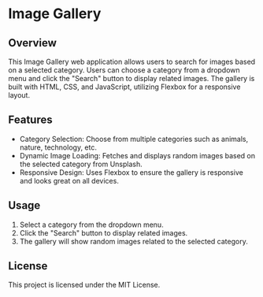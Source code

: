 # Image Gallery

## Overview
 This Image Gallery web application allows users to search for images based on a selected category. Users can choose a category from a dropdown menu and click the "Search" button to display related images. The gallery is built with HTML, CSS, and JavaScript, utilizing Flexbox for a responsive layout.

## Features
 * Category Selection: Choose from multiple categories such as animals, nature, technology, etc.
 * Dynamic Image Loading: Fetches and displays random images based on the selected category from Unsplash.
 * Responsive Design: Uses Flexbox to ensure the gallery is responsive and looks great on all devices.

## Usage
 1. Select a category from the dropdown menu.
 2. Click the "Search" button to display related images.
 3. The gallery will show random images related to the selected category.

## License
 This project is licensed under the MIT License.
